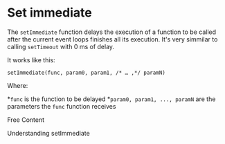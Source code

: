 # Set immediate

The `setImmediate` function delays the execution of a function to be called after the current event loops finishes all its execution. It's very simmilar to calling `setTimeout` with 0 ms of delay.

It works like this:

`setImmediate(func, param0, param1, /* … ,*/ paramN)`

Where:

*`func` is the function to be delayed
*`param0, param1, ..., paramN` are the parameters the `func` function receives

<ResourceGroupTitle>Free Content</ResourceGroupTitle>

<BadgeLink colorScheme='yellow' badgeText='Read' href='https://developer.mozilla.org/en-US/docs/Web/API/Window/setImmediate'>Understanding setImmediate</BadgeLink>
